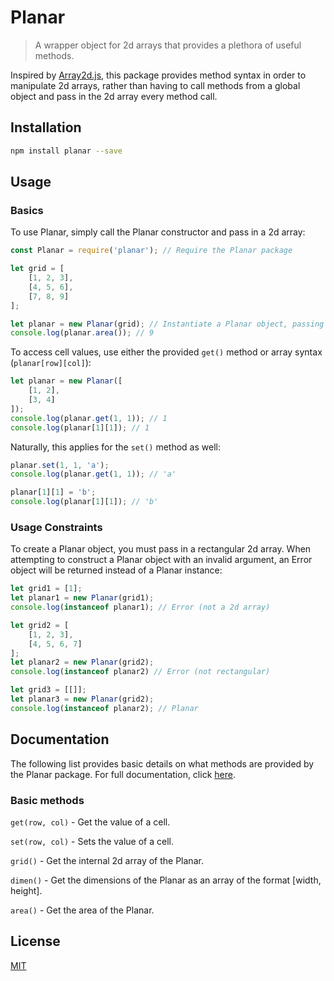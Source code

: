 # Planar

> A wrapper object for 2d arrays that provides a plethora of useful methods.

Inspired by [Array2d.js](https://github.com/matthewtoast/Array2D.js), this package provides method syntax in order to manipulate 2d arrays, rather than having to call methods from a global object and pass in the 2d array every method call.

## Installation

```bash
npm install planar --save
```

## Usage

### Basics

To use Planar, simply call the Planar constructor and pass in a 2d array:

```js
const Planar = require('planar'); // Require the Planar package

let grid = [
    [1, 2, 3],
    [4, 5, 6],
    [7, 8, 9]
];

let planar = new Planar(grid); // Instantiate a Planar object, passing a 2d array as the argument
console.log(planar.area()); // 9
```

To access cell values, use either the provided `get()` method or array syntax (`planar[row][col]`):

```js
let planar = new Planar([
    [1, 2],
    [3, 4]
]);
console.log(planar.get(1, 1)); // 1
console.log(planar[1][1]); // 1
```

Naturally, this applies for the `set()` method as well:

```js
planar.set(1, 1, 'a');
console.log(planar.get(1, 1)); // 'a'

planar[1][1] = 'b';
console.log(planar[1][1]); // 'b'
```

### Usage Constraints

To create a Planar object, you must pass in a rectangular 2d array. When attempting to construct a Planar object with an invalid argument, an Error object will be returned instead of a Planar instance:

```js
let grid1 = [1];
let planar1 = new Planar(grid1);
console.log(instanceof planar1); // Error (not a 2d array)

let grid2 = [
    [1, 2, 3],
    [4, 5, 6, 7]
];
let planar2 = new Planar(grid2);
console.log(instanceof planar2) // Error (not rectangular)

let grid3 = [[]];
let planar3 = new Planar(grid2);
console.log(instanceof planar2); // Planar
```

## Documentation

The following list provides basic details on what methods are provided by the Planar package. For full documentation, click [here](https://github.com/tranhl/planar/wiki).

### Basic methods

`get(row, col)` - Get the value of a cell.

`set(row, col)` - Sets the value of a cell.

`grid()` - Get the internal 2d array of the Planar.

`dimen()` - Get the dimensions of the Planar as an array of the format [width, height].

`area()` - Get the area of the Planar.

## License
[MIT](http://vjpr.mit-license.org)
